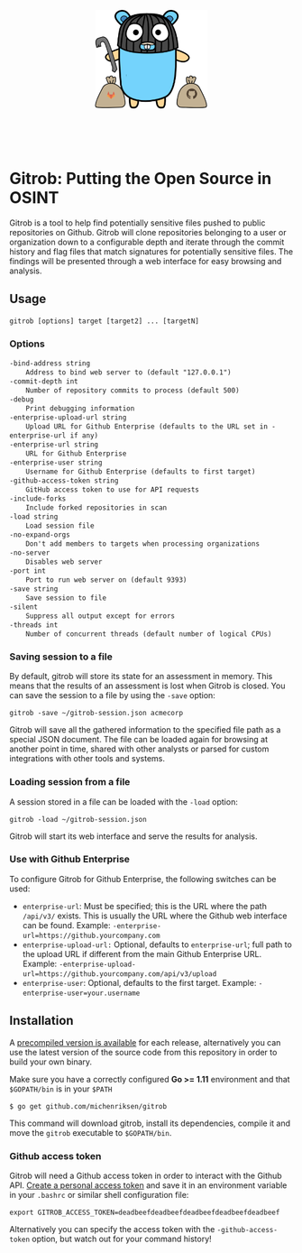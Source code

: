 <p align="center">
  <img src="https://github.com/michenriksen/gitrob/raw/master/static/images/gopher_full.png" alt="Gitrob" width="200" />
</p>
<br />
<br />
<br />

# Gitrob: Putting the Open Source in OSINT

Gitrob is a tool to help find potentially sensitive files pushed to public repositories on Github. Gitrob will clone repositories belonging to a user or organization down to a configurable depth and iterate through the commit history and flag files that match signatures for potentially sensitive files. The findings will be presented through a web interface for easy browsing and analysis.

## Usage

    gitrob [options] target [target2] ... [targetN]

### Options

```
-bind-address string
    Address to bind web server to (default "127.0.0.1")
-commit-depth int
    Number of repository commits to process (default 500)
-debug
    Print debugging information
-enterprise-upload-url string
    Upload URL for Github Enterprise (defaults to the URL set in -enterprise-url if any)
-enterprise-url string
    URL for Github Enterprise
-enterprise-user string
    Username for Github Enterprise (defaults to first target)
-github-access-token string
    GitHub access token to use for API requests
-include-forks
    Include forked repositories in scan
-load string
    Load session file
-no-expand-orgs
    Don't add members to targets when processing organizations
-no-server
    Disables web server
-port int
    Port to run web server on (default 9393)
-save string
    Save session to file
-silent
    Suppress all output except for errors
-threads int
    Number of concurrent threads (default number of logical CPUs)
```

### Saving session to a file

By default, gitrob will store its state for an assessment in memory. This means that the results of an assessment is lost when Gitrob is closed. You can save the session to a file by using the `-save` option:

    gitrob -save ~/gitrob-session.json acmecorp

Gitrob will save all the gathered information to the specified file path as a special JSON document. The file can be loaded again for browsing at another point in time, shared with other analysts or parsed for custom integrations with other tools and systems.

### Loading session from a file

A session stored in a file can be loaded with the `-load` option:

    gitrob -load ~/gitrob-session.json

Gitrob will start its web interface and serve the results for analysis.

### Use with Github Enterprise

To configure Gitrob for Github Enterprise, the following switches can be used:

- `enterprise-url`: Must be specified; this is the URL where the path `/api/v3/` exists. This is usually the URL where the Github web interface can be found. Example: `-enterprise-url=https://github.yourcompany.com`
- `enterprise-upload-url:` Optional, defaults to `enterprise-url`; full path to the upload URL if different from the main Github Enterprise URL. Example: `-enterprise-upload-url=https://github.yourcompany.com/api/v3/upload`
- `enterprise-user`: Optional, defaults to the first target. Example: `-enterprise-user=your.username`

## Installation

A [precompiled version is available](https://github.com/michenriksen/gitrob/releases) for each release, alternatively you can use the latest version of the source code from this repository in order to build your own binary.

Make sure you have a correctly configured **Go >= 1.11** environment and that `$GOPATH/bin` is in your `$PATH`

    $ go get github.com/michenriksen/gitrob

This command will download gitrob, install its dependencies, compile it and move the `gitrob` executable to `$GOPATH/bin`.

### Github access token

Gitrob will need a Github access token in order to interact with the Github API.  [Create a personal access token](https://help.github.com/articles/creating-a-personal-access-token-for-the-command-line/) and save it in an environment variable in your `.bashrc` or similar shell configuration file:

    export GITROB_ACCESS_TOKEN=deadbeefdeadbeefdeadbeefdeadbeefdeadbeef

Alternatively you can specify the access token with the `-github-access-token` option, but watch out for your command history!
